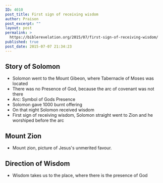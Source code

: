 ```yaml
---
ID: 4010
post_title: First sign of receiving wisdom
author: Praison
post_excerpt: ""
layout: post
permalink: >
  https://biblerevelation.org/2015/07/first-sign-of-receiving-wisdom/
published: true
post_date: 2015-07-07 21:34:23
---
```

<h2>Story of Solomon</h2>
<ul>
	<li>Solomon went to the Mount Gibeon, where Tabernacle of Moses was located</li>
	<li>There was no Presence of God, because the arc of covenant was not there</li>
	<li>Arc: Symbol of Gods Presence</li>
	<li>Solomon gave 1000 burnt offering</li>
	<li>On that night Solomon received wisdom</li>
	<li>First sign of receiving wisdom, Solomon straight went to Zion and he worshiped before the arc</li>
</ul>
<h2>Mount Zion</h2>
<ul>
	<li>Mount zion, picture of Jesus's unmerited favour.</li>
</ul>
<h2>Direction of Wisdom</h2>
<ul>
	<li>Wisdom takes us to the place, where there is the presence of God</li>
</ul>
&nbsp;